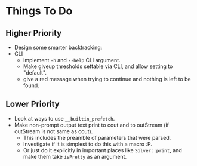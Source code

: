 
# Things To Do

## Higher Priority

- Design some smarter backtracking:
- CLI
  - implement `-h` and `--help` CLI argument.
  - Make giveup thresholds settable via CLI, and allow setting to "default".
  - give a red message when trying to continue and nothing is left to be found.

## Lower Priority

- Look at ways to use `__builtin_prefetch`.
- Make non-prompt output text print to cout and to outStream (if outStream is not same as cout).
  - This includes the preamble of parameters that were parsed.
  - Investigate if it is simplest to do this with a macro :P.
  - Or just do it explicitly in important places like `Solver::print`, and make them take `isPretty` as an argument.
